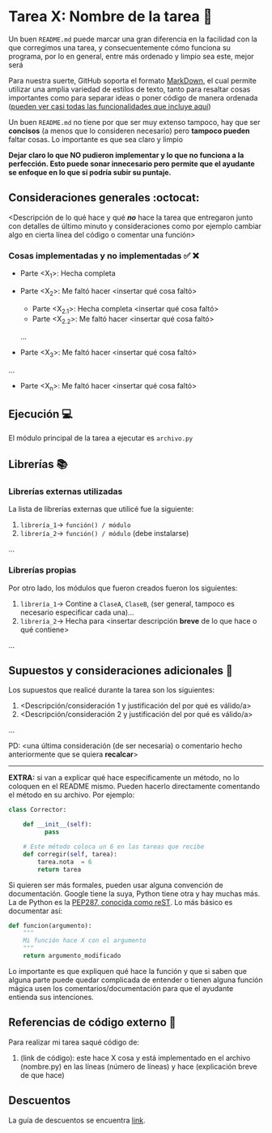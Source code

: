 # Tarea X: Nombre de la tarea :school_satchel:


Un buen ```README.md``` puede marcar una gran diferencia en la facilidad con la que corregimos una tarea, y consecuentemente cómo funciona su programa, por lo en general, entre más ordenado y limpio sea este, mejor será 

Para nuestra suerte, GitHub soporta el formato [MarkDown](https://es.wikipedia.org/wiki/Markdown), el cual permite utilizar una amplia variedad de estilos de texto, tanto para resaltar cosas importantes como para separar ideas o poner código de manera ordenada ([pueden ver casi todas las funcionalidades que incluye aquí](https://github.com/adam-p/markdown-here/wiki/Markdown-Cheatsheet))

Un buen ```README.md``` no tiene por que ser muy extenso tampoco, hay que ser **concisos** (a menos que lo consideren necesario) pero **tampoco pueden** faltar cosas. Lo importante es que sea claro y limpio 

**Dejar claro lo que NO pudieron implementar y lo que no funciona a la perfección. Esto puede sonar innecesario pero permite que el ayudante se enfoque en lo que sí podría subir su puntaje.**

## Consideraciones generales :octocat:

<Descripción de lo qué hace y qué **_no_** hace la tarea que entregaron junto
con detalles de último minuto y consideraciones como por ejemplo cambiar algo
en cierta línea del código o comentar una función>

### Cosas implementadas y no implementadas :white_check_mark: :x:

* Parte <X<sub>1</sub>>: Hecha completa
* Parte <X<sub>2</sub>>: Me faltó hacer <insertar qué cosa faltó>
    * Parte <X<sub>2.1</sub>>: Hecha completa <insertar qué cosa faltó>
    * Parte <X<sub>2.2</sub>>: Me faltó hacer <insertar qué cosa faltó>

    ...

* Parte <X<sub>3</sub>>: Me faltó hacer <insertar qué cosa faltó>

...

* Parte <X<sub>n</sub>>: Me faltó hacer <insertar qué cosa faltó>

## Ejecución :computer:
El módulo principal de la tarea a ejecutar es  ```archivo.py```


## Librerías :books:
### Librerías externas utilizadas
La lista de librerías externas que utilicé fue la siguiente:

1. ```librería_1```-> ```función() / módulo```
2. ```librería_2```-> ```función() / módulo``` (debe instalarse)

...

### Librerías propias
Por otro lado, los módulos que fueron creados fueron los siguientes:

1. ```librería_1```-> Contine a ```ClaseA```, ```ClaseB```, (ser general, tampoco es necesario especificar cada una)...
2. ```librería_2```-> Hecha para <insertar descripción **breve** de lo que hace o qué contiene>

...

## Supuestos y consideraciones adicionales :thinking:
Los supuestos que realicé durante la tarea son los siguientes:

1. <Descripción/consideración 1 y justificación del por qué es válido/a> 
2. <Descripción/consideración 2 y justificación del por qué es válido/a>

...

PD: <una última consideración (de ser necesaria) o comentario hecho anteriormente que se quiera **recalcar**>


-------



**EXTRA:** si van a explicar qué hace especificamente un método, no lo coloquen en el README mismo. Pueden hacerlo directamente comentando el método en su archivo. Por ejemplo:

```python
class Corrector:

    def __init__(self):
          pass

    # Este método coloca un 6 en las tareas que recibe
    def corregir(self, tarea):
        tarea.nota  = 6
        return tarea
```

Si quieren ser más formales, pueden usar alguna convención de documentación. Google tiene la suya, Python tiene otra y hay muchas más. La de Python es la [PEP287, conocida como reST](https://www.python.org/dev/peps/pep-0287/). Lo más básico es documentar así:

```python
def funcion(argumento):
    """
    Mi función hace X con el argumento
    """
    return argumento_modificado
```
Lo importante es que expliquen qué hace la función y que si saben que alguna parte puede quedar complicada de entender o tienen alguna función mágica usen los comentarios/documentación para que el ayudante entienda sus intenciones.

## Referencias de código externo :book:

Para realizar mi tarea saqué código de:
1. (link de código): este hace X cosa y está implementado en el archivo (nombre.py) en las líneas (número de líneas) y hace (explicación breve de que hace)



## Descuentos
La guía de descuentos se encuentra [link](https://github.com/IIC2233/syllabus/blob/master/Tareas/Descuentos.md).
